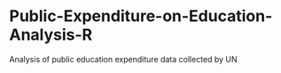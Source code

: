 # Public-Expenditure-on-Education-Analysis-R
Analysis of public education expenditure data collected by UN 
